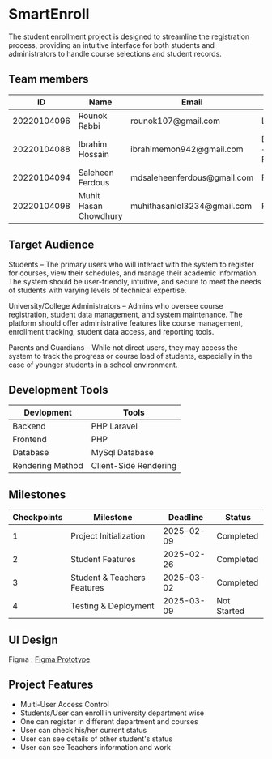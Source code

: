   

# SmartEnroll
The student enrollment project is designed to streamline the registration process, providing an intuitive interface for both students and administrators to handle course selections and student records.


## Team members
<table>
	 <thead> 
		 <tr> 
			 <th>ID</th> 
			 <th>Name</th> 
			 <th>Email</th> 
			 <th>Role</th> 
		 </tr> 
	 </thead> 
	 <tbody> 
		 <tr> 
			 <td>20220104096</td> 
			 <td>Rounok Rabbi</td> 
			 <td>rounok107@gmail.com</td> 
			 <td>Lead</td> 
		 </tr> 
		 <tr> 
			 <td>20220104088</td> 
			 <td>Ibrahim Hossain</td> 
			 <td>ibrahimemon942@gmail.com</td> 
			 <td>Backend + Frontend</td>   
		 </tr> 
		 <tr> 
			 <td>20220104094</td> 
			 <td>Saleheen Ferdous</td> 
			 <td>mdsaleheenferdous@gmail.com</td> 
			 <td>Frontend</td>   
		 </tr> 
		 <tr> 
			 <td>20220104098</td> 
			 <td>Muhit Hasan Chowdhury</td> 
			 <td>muhithasanlol3234@gmail.com</td> 
			 <td>Frontend</td>   
		 </tr> 
	 </tbody> 
 </table>

  

## Target Audience

Students – The primary users who will interact with the system to register for courses, view their schedules, and manage their academic information. The system should be user-friendly, intuitive, and secure to meet the needs of students with varying levels of technical expertise.

University/College Administrators – Admins who oversee course registration, student data management, and system maintenance. The platform should offer administrative features like course management, enrollment tracking, student data access, and reporting tools.

Parents and Guardians – While not direct users, they may access the system to track the progress or course load of students, especially in the case of younger students in a school environment.

  
  

## Development Tools
<table>
	 <thead> 
		 <tr> 
			 <th>Devlopment</th> 
			 <th>Tools</th> 
		 </tr> 
	 </thead> 
	 <tbody> 
		 <tr> 
			 <td>Backend</td> 
			 <td>PHP Laravel</td> 
		 </tr> 
		 <tr> 
			 <td>Frontend</td> 
			 <td>PHP</td>   
		 </tr> 
		 <tr> 
			 <td>Database</td> 
			 <td>MySql Database</td>  
		 </tr> 
		 <tr> 
			 <td>Rendering Method</td> 
			 <td>Client-Side Rendering</td> 
		 </tr> 
	 </tbody> 
 </table>

## Milestones
<table>
	<thead> 
		<tr> 
			<th>Checkpoints</th> 
			<th>Milestone</th> 
			<th>Deadline</th> 
			<th>Status</th> 
		</tr> 
	</thead> 
	<tbody> 
		<tr> 
			<td>1</td> 
			<td>Project Initialization</td> 
			<td>2025-02-09</td> 
			<td>Completed</td> 
		</tr> 
		<tr> 
			<td>2</td> 
			<td>Student Features</td> 
			<td>2025-02-26</td> 
			<td>Completed</td> 
		</tr> 
		<tr> 
			<td>3</td> 
			<td> Student & Teachers Features</td> 
			<td>2025-03-02</td> 
			<td>Completed</td> 
		</tr> 
		<tr> 
			<td>4</td> 
			<td>Testing & Deployment</td> 
			<td>2025-03-09</td> 
			<td>Not Started</td> 
		</tr> 
	</tbody> 
</table>


  
## UI Design
Figma : <a href="https://www.figma.com/proto/PO3pBLh4R4klpQp5i56Pvr/Student-Enrollment?node-id=0-1&t=hzPTZrTuRyIhvfDr-1">Figma Prototype</a>

## Project Features
<ul>
	<li>Multi-User Access Control</li>
	<li>Students/User can enroll in university department wise</li>
	<li>One can register in different department and courses</li>
	<li>User can check his/her current status</li>
	<li>User can see details of other student's status</li>
	<li>User can see Teachers information and work</li>
 
</ul>

